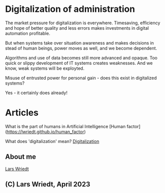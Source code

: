 # Digitalization of administration

The market pressure for digitalization is everywhere. Timesaving, efficiency and hope of better quality and less errors makes investments in digital automation profitable.

But when systems take over situation awareness and makes decisions in stead of human beings, power moves as well, and we become dependent.

Algorithms and use of data becomes still more advanced and opaque.
Too quick or slippy development of IT systems creates weaknesses.
And we know, weak systems will be exployted.

Misuse of entrusted power for personal gain - does this exist in digitalized systems? 

Yes - it certainly does already!

# Articles

What is the part of humans in Artificial Intelligence [Human factor] (https://lwriedt.github.io/human_factor)

What does 'digitalization' mean? [Digitalization](https://lwriedt.github.io/digital)


## About me

[Lars Wriedt](https://lwriedt.github.io/aboutme)


## (C) Lars Wriedt, April 2023
